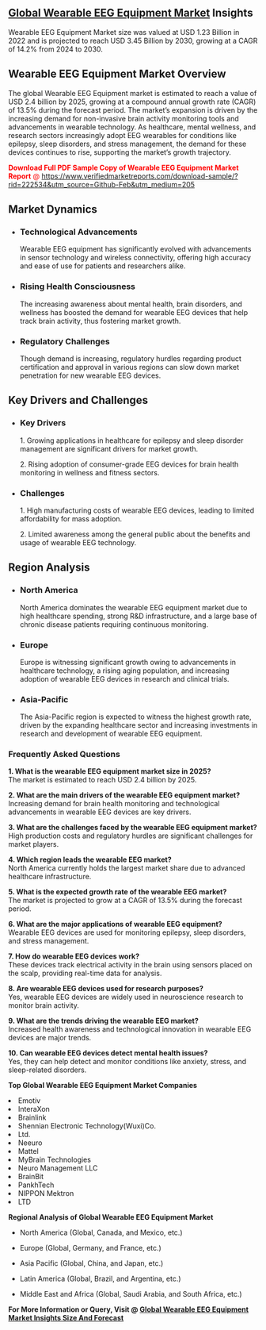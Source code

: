 <h2><a href="https://www.verifiedmarketreports.com/download-sample/?rid=222534&amp;utm_source=Github&amp;utm_medium=205" target="_blank">Global Wearable EEG Equipment Market</a> Insights</h2><p>Wearable EEG Equipment Market size was valued at USD 1.23 Billion in 2022 and is projected to reach USD 3.45 Billion by 2030, growing at a CAGR of 14.2% from 2024 to 2030.</p><p> <!DOCTYPE html> <html lang="en"> <head> <meta charset="UTF-8"> <meta name="viewport" content="width=device-width, initial-scale=1.0"> <meta name="description" content="Wearable EEG Equipment Market Size, Dynamics, Key Drivers, Challenges, and Regional Analysis. Market insights and trends for 2025."> <meta name="keywords" content="Wearable EEG, Market Size, EEG Equipment, Market Dynamics, Key Drivers, Regional Analysis, Industry Trends"> <title>Wearable EEG Equipment Market Size and Overview</title> </head> <body> <h2>Wearable EEG Equipment Market Overview</h2> <p>The global Wearable EEG Equipment market is estimated to reach a value of USD 2.4 billion by 2025, growing at a compound annual growth rate (CAGR) of 13.5% during the forecast period. The market’s expansion is driven by the increasing demand for non-invasive brain activity monitoring tools and advancements in wearable technology. As healthcare, mental wellness, and research sectors increasingly adopt EEG wearables for conditions like epilepsy, sleep disorders, and stress management, the demand for these devices continues to rise, supporting the market’s growth trajectory.</p> <p><p><span class=""><span style="color: #ff0000;"><strong>Download Full PDF Sample Copy of Wearable EEG Equipment Market Report</strong> @ </span><a href="https://www.verifiedmarketreports.com/download-sample/?rid=222534&amp;utm_source=Github-Feb&amp;utm_medium=205" target="_blank">https://www.verifiedmarketreports.com/download-sample/?rid=222534&amp;utm_source=Github-Feb&amp;utm_medium=205</a></span></p></p> <h2>Market Dynamics</h2> <ul> <li> <h3>Technological Advancements</h3> <p>Wearable EEG equipment has significantly evolved with advancements in sensor technology and wireless connectivity, offering high accuracy and ease of use for patients and researchers alike.</p> </li> <li> <h3>Rising Health Consciousness</h3> <p>The increasing awareness about mental health, brain disorders, and wellness has boosted the demand for wearable EEG devices that help track brain activity, thus fostering market growth.</p> </li> <li> <h3>Regulatory Challenges</h3> <p>Though demand is increasing, regulatory hurdles regarding product certification and approval in various regions can slow down market penetration for new wearable EEG devices.</p> </li> </ul> <h2>Key Drivers and Challenges</h2> <ul> <li> <h3>Key Drivers</h3> <p>1. Growing applications in healthcare for epilepsy and sleep disorder management are significant drivers for market growth.</p> <p>2. Rising adoption of consumer-grade EEG devices for brain health monitoring in wellness and fitness sectors.</p> </li> <li> <h3>Challenges</h3> <p>1. High manufacturing costs of wearable EEG devices, leading to limited affordability for mass adoption.</p> <p>2. Limited awareness among the general public about the benefits and usage of wearable EEG technology.</p> </li> </ul> <h2>Region Analysis</h2> <ul> <li> <h3>North America</h3> <p>North America dominates the wearable EEG equipment market due to high healthcare spending, strong R&D infrastructure, and a large base of chronic disease patients requiring continuous monitoring.</p> </li> <li> <h3>Europe</h3> <p>Europe is witnessing significant growth owing to advancements in healthcare technology, a rising aging population, and increasing adoption of wearable EEG devices in research and clinical trials.</p> </li> <li> <h3>Asia-Pacific</h3> <p>The Asia-Pacific region is expected to witness the highest growth rate, driven by the expanding healthcare sector and increasing investments in research and development of wearable EEG equipment.</p> </li> </ul> <h3>Frequently Asked Questions</h3> <p><strong>1. What is the wearable EEG equipment market size in 2025?</strong><br> The market is estimated to reach USD 2.4 billion by 2025.</p> <p><strong>2. What are the main drivers of the wearable EEG equipment market?</strong><br> Increasing demand for brain health monitoring and technological advancements in wearable EEG devices are key drivers.</p> <p><strong>3. What are the challenges faced by the wearable EEG equipment market?</strong><br> High production costs and regulatory hurdles are significant challenges for market players.</p> <p><strong>4. Which region leads the wearable EEG market?</strong><br> North America currently holds the largest market share due to advanced healthcare infrastructure.</p> <p><strong>5. What is the expected growth rate of the wearable EEG market?</strong><br> The market is projected to grow at a CAGR of 13.5% during the forecast period.</p> <p><strong>6. What are the major applications of wearable EEG equipment?</strong><br> Wearable EEG devices are used for monitoring epilepsy, sleep disorders, and stress management.</p> <p><strong>7. How do wearable EEG devices work?</strong><br> These devices track electrical activity in the brain using sensors placed on the scalp, providing real-time data for analysis.</p> <p><strong>8. Are wearable EEG devices used for research purposes?</strong><br> Yes, wearable EEG devices are widely used in neuroscience research to monitor brain activity.</p> <p><strong>9. What are the trends driving the wearable EEG market?</strong><br> Increased health awareness and technological innovation in wearable EEG devices are major trends.</p> <p><strong>10. Can wearable EEG devices detect mental health issues?</strong><br> Yes, they can help detect and monitor conditions like anxiety, stress, and sleep-related disorders.</p> </body> </html> </p><p><strong>Top Global Wearable EEG Equipment Market Companies</strong></p><div data-test-id=""><p><li>Emotiv</li><li> InteraXon</li><li> Brainlink</li><li> Shennian Electronic Technology(Wuxi)Co.</li><li>Ltd.</li><li> Neeuro</li><li> Mattel</li><li> MyBrain Technologies</li><li> Neuro Management LLC</li><li> BrainBit</li><li> PankhTech</li><li> NIPPON Mektron</li><li>LTD</li></p><div><strong>Regional Analysis of&nbsp;Global Wearable EEG Equipment Market</strong></div><ul><li dir="ltr"><p dir="ltr">North America&nbsp;(Global, Canada, and Mexico, etc.)</p></li><li dir="ltr"><p dir="ltr">Europe (Global, Germany, and France, etc.)</p></li><li dir="ltr"><p dir="ltr">Asia Pacific&nbsp;(Global, China, and Japan, etc.)</p></li><li dir="ltr"><p dir="ltr">Latin America&nbsp;(Global, Brazil, and Argentina, etc.)</p></li><li dir="ltr">Middle East and Africa&nbsp;(Global, Saudi Arabia, and South Africa, etc.)</li></ul><p><strong>For More Information or Query, Visit @&nbsp;</strong><strong><a href="https://www.verifiedmarketreports.com/product/wearable-eeg-equipment-market/?utm_source=Github&amp;utm_medium=205" target="_blank">Global Wearable EEG Equipment Market Insights Size And Forecast</a></strong></p></div>
